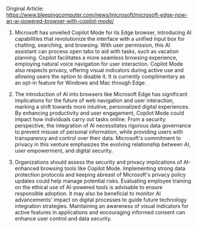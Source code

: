 Original Article: https://www.bleepingcomputer.com/news/microsoft/microsoft-edge-now-an-ai-powered-browser-with-copilot-mode/

1) Microsoft has unveiled Copilot Mode for its Edge browser, introducing AI capabilities that revolutionize the interface with a unified input box for chatting, searching, and browsing. With user permission, this AI assistant can process open tabs to aid with tasks, such as vacation planning. Copilot facilitates a more seamless browsing experience, employing natural voice navigation for user interaction. Copilot Mode also respects privacy, offering visual indicators during active use and allowing users the option to disable it. It is currently complimentary as an opt-in feature for Windows and Mac through Edge.

2) The introduction of AI into browsers like Microsoft Edge has significant implications for the future of web navigation and user interaction, marking a shift towards more intuitive, personalized digital experiences. By enhancing productivity and user engagement, Copilot Mode could impact how individuals carry out tasks online. From a security perspective, the integration of AI necessitates rigorous data governance to prevent misuse of personal information, while providing users with transparency and control over their data. Microsoft's commitment to privacy in this venture emphasizes the evolving relationship between AI, user empowerment, and digital security.

3) Organizations should assess the security and privacy implications of AI-enhanced browsing tools like Copilot Mode. Implementing strong data protection protocols and keeping abreast of Microsoft's privacy policy updates could help manage potential risks. Evaluating employee training on the ethical use of AI-powered tools is advisable to ensure responsible adoption. It may also be beneficial to monitor AI advancements' impact on digital processes to guide future technology integration strategies. Maintaining an awareness of visual indicators for active features in applications and encouraging informed consent can enhance user control and data security.